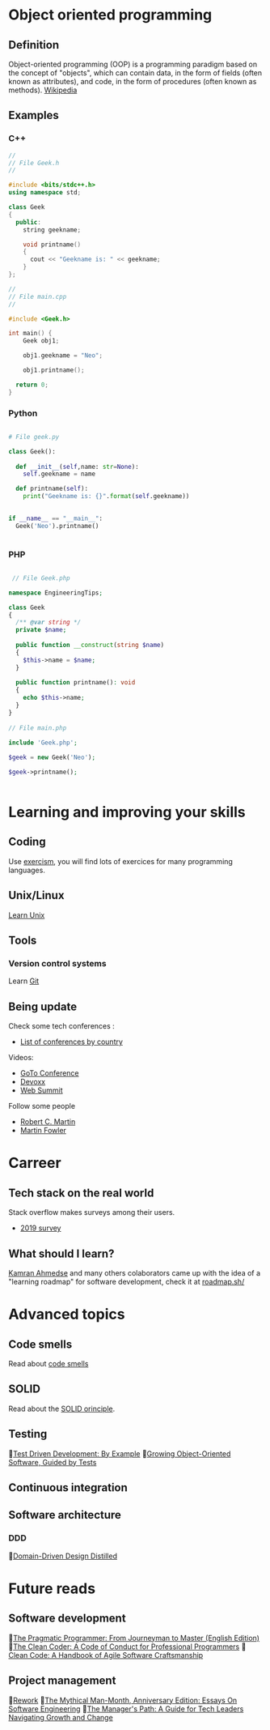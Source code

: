 # Object oriented programming
## Definition
  Object-oriented programming (OOP) is a programming paradigm based on the concept of "objects", which can contain data, in the form of fields (often known as attributes), and code, in the form of procedures (often known as methods). [Wikipedia](https://en.wikipedia.org/wiki/Object-oriented_programming)
## Examples
### C++

```c++
//
// File Geek.h
//

#include <bits/stdc++.h> 
using namespace std; 

class Geek 
{ 
  public: 
	string geekname; 

	void printname() 
	{ 
	  cout << "Geekname is: " << geekname; 
	} 
}; 

//
// File main.cpp
//

#include <Geek.h> 

int main() { 
	Geek obj1; 

	obj1.geekname = "Neo"; 

	obj1.printname(); 

  return 0; 
} 
```

### Python
```python

# File geek.py

class Geek():
    
  def __init__(self,name: str=None):
    self.geekname = name

  def printname(self):
    print("Geekname is: {}".format(self.geekname))
      

if __name__ == "__main__":
  Geek('Neo').printname()
  
```

### PHP
```php

 // File Geek.php

namespace EngineeringTips;

class Geek 
{
  /** @var string */
  private $name;
  
  public function __construct(string $name) 
  {
    $this->name = $name;
  }
  
  public function printname(): void 
  {
    echo $this->name;
  }
}
    
// File main.php
  
include 'Geek.php';

$geek = new Geek('Neo');

$geek->printname();
  
```

# Learning and improving your skills
## Coding
Use [exercism](https://exercism.io/), you will find lots of exercices for many programming languages.

## Unix/Linux
[Learn Unix](https://es.coursera.org/learn/unix)

## Tools
### Version control systems

Learn [Git](https://try.github.io/)


## Being update
Check some tech conferences : 
* [List of conferences by country](https://techconferences.co/)

Videos:

* [GoTo Conference](https://www.youtube.com/channel/UCs_tLP3AiwYKwdUHpltJPuA)
* [Devoxx](https://www.youtube.com/channel/UCCBVCTuk6uJrN3iFV_3vurg)
* [Web Summit](https://www.youtube.com/channel/UCJtkHqH4Qof97TSx7BzE5IQ/videos)

Follow some people

* [Robert C. Martin](https://twitter.com/unclebobmartin)
* [Martin Fowler](https://twitter.com/martinfowler)

# Carreer
## Tech stack on the real world
Stack overflow makes surveys among their users.
* [2019 survey](https://insights.stackoverflow.com/survey/2019)

## What should I learn?
[Kamran Ahmedse](https://twitter.com/kamranahmedse) and many others colaborators came up with the idea of a "learning roadmap" for software development, check it at [roadmap.sh/](https://roadmap.sh/)

# Advanced topics

## Code smells 
Read about [code smells](https://en.wikipedia.org/wiki/Code_smell)

## SOLID
Read about the [SOLID orinciple](https://en.wikipedia.org/wiki/SOLID).

## Testing
📖[Test Driven Development: By Example](https://www.amazon.com/gp/product/0321146530/ref=x_gr_w_bb_sout)
📖[Growing Object-Oriented Software, Guided by Tests](https://www.amazon.com/gp/product/0321503627/ref=x_gr_w_bb_sout)
    
## Continuous integration

## Software architecture
### DDD
📖[Domain-Driven Design Distilled](https://www.amazon.com/gp/product/0134434420/ref=x_gr_w_bb_sout)

# Future reads
## Software development
📖[The Pragmatic Programmer: From Journeyman to Master (English Edition)](https://www.amazon.es/Pragmatic-Programmer-Journeyman-Master-ebook/dp/B003GCTQAE)
📖[The Clean Coder: A Code of Conduct for Professional Programmers](https://www.amazon.com/gp/product/0137081073/ref=x_gr_w_bb_sout)
📖[Clean Code: A Handbook of Agile Software Craftsmanship](https://www.amazon.com/gp/product/0132350882/ref=x_gr_w_bb_sout)

## Project management
📖[Rework](https://basecamp.com/books/rework)
📖[The Mythical Man-Month, Anniversary Edition: Essays On Software Engineering](https://www.amazon.com/Mythical-Man-Month-Anniversary-Software-Engineering-ebook/dp/B00B8USS14/ref=pd_sim_351_7)
📖[The Manager's Path: A Guide for Tech Leaders Navigating Growth and Change](https://www.amazon.com/Managers-Path-Leaders-Navigating-Growth/dp/1491973897)
